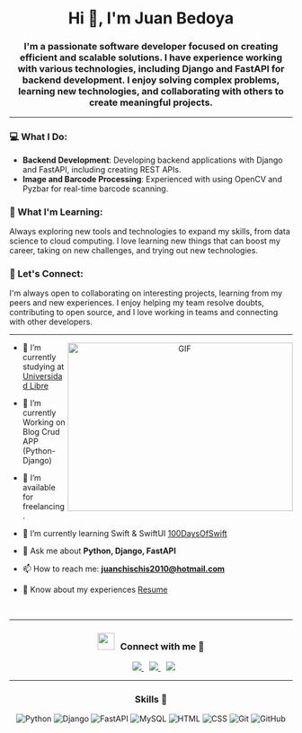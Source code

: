 <h1 align="center">Hi 👋, I'm Juan Bedoya</h1>
<h3 align="center">I'm a passionate software developer focused on creating efficient and scalable solutions. I have experience working with various technologies, including Django and FastAPI for backend development. I enjoy solving complex problems, learning new technologies, and collaborating with others to create meaningful projects.</h3>

---

### 💻 What I Do:

- **Backend Development**: Developing backend applications with Django and FastAPI, including creating REST APIs.
- **Image and Barcode Processing**: Experienced with using OpenCV and Pyzbar for real-time barcode scanning.

### 🌱 What I'm Learning:

Always exploring new tools and technologies to expand my skills, from data science to cloud computing. I love learning new things that can boost my career, taking on new challenges, and trying out new technologies.

### 🤝 Let's Connect:

I'm always open to collaborating on interesting projects, learning from my peers and new experiences. I enjoy helping my team resolve doubts, contributing to open source, and I love working in teams and connecting with other developers.

---

<a target="_blank" align="center">
  <img align="right" top="500" height="300" width="400" alt="GIF" src="https://media.giphy.com/media/SWoSkN6DxTszqIKEqv/giphy.gif">
</a>

- 🔭 I’m currently studying at [Universidad Libre](https://www.google.com/search?client=safari&rls=en&q=universidad+libre+pereira&ie=UTF-8&oe=UTF-8)

- 🌱 I’m currently Working on Blog Crud APP (Python-Django)

- 🤝 I’m available for freelancing.

- 🌱 I’m currently learning Swift & SwiftUI [100DaysOfSwift](https://github.com/100rabhcsmc/100DaysOfSwift)

- 💬 Ask me about **Python, Django, FastAPI**

- 📫 How to reach me: **juanchischis2010@hotmail.com**

- 📄 Know about my experiences [Resume](https://github.com/juancho391)

<br/>

---

<h3 align="center"> <img src="https://media.giphy.com/media/iY8CRBdQXODJSCERIr/giphy.gif" width="30" height="30" style="margin-right: 10px;">Connect with me 🤝 </h3>

<p align="center">
  <a style="margin-left: 10px;" target="_blank" href="https://www.linkedin.com/in/juan-esteban-bedoya-vasquez-08b4b8324/">
    <img src="https://img.icons8.com/doodle/40/000000/linkedin--v2.png">
  </a>
  <a style="margin-left: 10px;" target="_blank" href="https://github.com/juancho391">
    <img src="https://img.icons8.com/doodle/40/000000/github--v1.png">
  </a>
  <a style="margin-left: 10px;" target="_blank" href="https://www.instagram.com/juanchobedoya_391/">
    <img src="https://img.icons8.com/doodle/40/000000/instagram-new--v2.png">
  </a>
</p>

---

<h3 align="center">Skills 🚀</h3>

<p align="center">
  <img src="https://img.shields.io/badge/Python-3776AB?style=for-the-badge&logo=python&logoColor=white" alt="Python" />
  <img src="https://img.shields.io/badge/Django-092E20?style=for-the-badge&logo=django&logoColor=white" alt="Django" />
  <img src="https://img.shields.io/badge/FastAPI-009688?style=for-the-badge&logo=fastapi&logoColor=white" alt="FastAPI" />
  <img src="https://img.shields.io/badge/MySQL-4479A1?style=for-the-badge&logo=mysql&logoColor=white" alt="MySQL" />
  <img src="https://img.shields.io/badge/HTML5-E34F26?style=for-the-badge&logo=html5&logoColor=white" alt="HTML" />
  <img src="https://img.shields.io/badge/CSS3-1572B6?style=for-the-badge&logo=css3&logoColor=white" alt="CSS" />
  <img src="https://img.shields.io/badge/Git-F05032?style=for-the-badge&logo=git&logoColor=white" alt="Git" />
  <img src="https://img.shields.io/badge/GitHub-181717?style=for-the-badge&logo=github&logoColor=white" alt="GitHub" />
</p>


